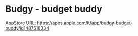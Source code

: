 # Budgy - budget buddy

AppStore URL: https://apps.apple.com/lt/app/budgy-budget-buddy/id1487518334
